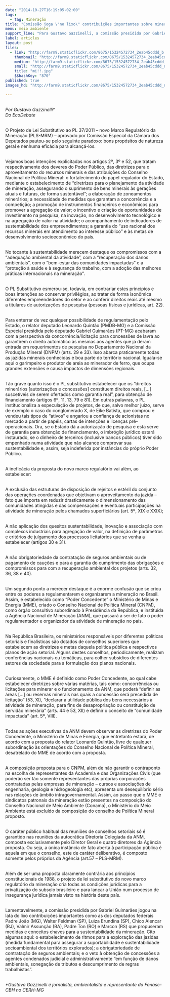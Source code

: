 ```yaml
---
date: "2014-10-27T16:19:05-02:00"
tags:
  - tag: Mineração
title: "Comissão joga \"no lixo\" contribuições importantes sobre mineração"
menu: meio ambiente
support_line: "Para Gustavo Gazzinelli, a comissão presidida por Gabriel Guimarães jogou na lata do lixo contribuições importantes que propuseram medidas e conceitos chaves para a sustentabilidade da mineração."
label: articles
layout: post
files:
  - link: "http://farm9.staticflickr.com/8675/15324572734_2eab45cddd_b.jpg"
    thumbnail: "http://farm9.staticflickr.com/8675/15324572734_2eab45cddd_t.jpg"
    medium: "http://farm9.staticflickr.com/8675/15324572734_2eab45cddd_z.jpg"
    small: "http://farm9.staticflickr.com/8675/15324572734_2eab45cddd_n.jpg"
    title: "mi!!.jpg"
    $$hashKey: "870"
published: true
images_hd: "http://farm9.staticflickr.com/8675/15324572734_2eab45cddd_n.jpg"

---
```

<div id="content-header">
<div id="content-title">
<p><br />
<em>Por Gustavo Gazzinelli*<br />
Do EcoDebate</em></p>
</div>
</div>

<div id="content-area">
<div id="default-content">
<div id="node-16660">
<div>
<div>
<p><br />
O Projeto de Lei Substitutivo ao PL 37/2011 &ndash; novo Marco Regulat&oacute;rio da Minera&ccedil;&atilde;o (PLS-MRM) &ndash; aprovado por Comiss&atilde;o Especial da C&acirc;mara dos Deputados pautou-se pelo seguinte paradoxo: bons prop&oacute;sitos de natureza geral e nenhuma efic&aacute;cia para alcan&ccedil;&aacute;-los.</p>

<p><br />
Vejamos boas inten&ccedil;&otilde;es explicitadas nos artigos 2&ordm;, 3&ordm; e 52, que tratam respectivamente dos deveres do Poder P&uacute;blico, das diretrizes para o aproveitamento do recursos minerais e das atribui&ccedil;&otilde;es do Conselho Nacional de Pol&iacute;tica Mineral: o fortalecimento do papel regulador do Estado, mediante o estabelecimento de &ldquo;diretrizes para o planejamento da atividade de minera&ccedil;&atilde;o, assegurando o suprimento de bens minerais &agrave;s gera&ccedil;&otilde;es atuais e futuras, de forma sustent&aacute;vel&rdquo;; a elabora&ccedil;&atilde;o de zoneamentos miner&aacute;rios; a necessidade de medidas que garantam a concorr&ecirc;ncia e a competi&ccedil;&atilde;o; a promo&ccedil;&atilde;o de instrumentos financeiros e econ&ocirc;micos para promover a agrega&ccedil;&atilde;o de valor; o incentivo e cria&ccedil;&atilde;o de oportunidades de investimento na pesquisa, na inova&ccedil;&atilde;o, no desenvolvimento tecnol&oacute;gico e na agrega&ccedil;&atilde;o de valor na atividade; o acompanhamento de indicadores de sustentabilidade dos empreendimentos; a garantia do &ldquo;uso racional dos recursos minerais em atendimento ao interesse p&uacute;blico&rdquo; e &agrave;s metas de desenvolvimento socioecon&ocirc;mico do pa&iacute;s.</p>

<p><br />
No tocante &agrave; sustentabilidade merecem destaque os compromissos com a &ldquo;adequa&ccedil;&atilde;o ambiental da atividade&rdquo;, com a &ldquo;recupera&ccedil;&atilde;o dos danos ambientais&rdquo;, com o &ldquo;bem-estar das comunidades impactadas&rdquo; e a &ldquo;prote&ccedil;&atilde;o &agrave; sa&uacute;de e &agrave; seguran&ccedil;a do trabalho, com a ado&ccedil;&atilde;o das melhores pr&aacute;ticas internacionais na minera&ccedil;&atilde;o&rdquo;.</p>

<p><br />
O PL Substitutivo esmerou-se, todavia, em contrariar estes princ&iacute;pios e boas inten&ccedil;&otilde;es ao conservar privil&eacute;gios, ao tratar de forma ison&ocirc;mica diferentes empreendedores do setor e ao conferir direitos reais at&eacute; mesmo a titulares de autoriza&ccedil;&otilde;es de pesquisa (pessoas f&iacute;sicas e jur&iacute;dicas, art. 22).</p>

<p><br />
Para enterrar de vez qualquer possibilidade de regulamenta&ccedil;&atilde;o pelo Estado, o relator deputado Leonardo Quint&atilde;o (PMDB-MG) e a Comiss&atilde;o Especial presidida pelo deputado Gabriel Guimar&atilde;es (PT-MG) acabaram com a perspectiva da concorr&ecirc;ncia/licita&ccedil;&atilde;o para concess&otilde;es de lavra ao garantirem o direito autom&aacute;tico &agrave;s mesmas aos agentes que j&aacute; deram entrada em requerimentos de pesquisa no Departamento Nacional da Produ&ccedil;&atilde;o Mineral (DNPM) (arts. 29 e 33). Isso abarca praticamente todas as jazidas minerais conhecidas e boa parte do territ&oacute;rio nacional. Iguala-se aqui o garimpeiro e produtor de areia ao minerador de ferro, que ocupa grandes extens&otilde;es e causa impactos de dimens&otilde;es regionais.</p>

<p><br />
T&atilde;o grave quanto isso &eacute; o PL substitutivo estabelecer que os &ldquo;direitos miner&aacute;rios [autoriza&ccedil;&otilde;es e concess&otilde;es] constituem direitos reais, [...] suscet&iacute;veis de serem ofertados como garantia real&rdquo;, para obten&ccedil;&atilde;o de financiamento (artigos 6&ordm;, 11, 13, 79 e 81). Em outras palavras, o PL institucionaliza a especula&ccedil;&atilde;o de projetos, de que, salvo melhor ju&iacute;zo, serve de exemplo o caso do conglomerado X, de Eike Batista, que comprou e vendeu tais tipos de &ldquo;ativos&rdquo; e angariou a confian&ccedil;a de acionistas no mercado a partir de pap&eacute;is, cartas de inten&ccedil;&otilde;es e licen&ccedil;as pr&eacute;-operacionais. Ora, se o Estado d&aacute; a autoriza&ccedil;&atilde;o de pesquisa e esta serve de garantia para obten&ccedil;&atilde;o de financiamento, o imbr&oacute;glio jur&iacute;dico estar&aacute; instaurado, se o dinheiro de terceiros (inclusive bancos p&uacute;blicos) tiver sido empenhado numa atividade que n&atilde;o alcance comprovar sua sustentabilidade e, assim, seja indeferida por inst&acirc;ncias do pr&oacute;prio Poder P&uacute;blico.</p>

<p><br />
A inefic&aacute;cia da proposta do novo marco regulat&oacute;rio vai al&eacute;m, ao estabelecer:</p>

<p><br />
A exclus&atilde;o das estruturas de disposi&ccedil;&atilde;o de rejeitos e est&eacute;ril do conjunto das opera&ccedil;&otilde;es coordenadas que objetivam o aproveitamento da jazida &ndash; fato que importa em reduzir drasticamente o dimensionamento das comunidades atingidas e das compensa&ccedil;&otilde;es e eventuais participa&ccedil;&otilde;es na atividade de minera&ccedil;&atilde;o pelos chamados superfici&aacute;rios (art. 5&ordm;, XIX e XXIX);</p>

<p><br />
A n&atilde;o aplica&ccedil;&atilde;o dos quesitos sustentabilidade, inova&ccedil;&atilde;o e associa&ccedil;&atilde;o com complexos industriais para agrega&ccedil;&atilde;o de valor, na defini&ccedil;&atilde;o de par&acirc;metros e crit&eacute;rios de julgamento dos processos licitat&oacute;rios que se venha a estabelecer (artigos 30 e 31).</p>

<p><br />
A n&atilde;o obrigatoriedade da contrata&ccedil;&atilde;o de seguros ambientais ou de pagamento de cau&ccedil;&otilde;es e para a garantia do cumprimento das obriga&ccedil;&otilde;es e compromissos para com a recupera&ccedil;&atilde;o ambiental dos projetos (arts. 32, 36, 38 e 40).</p>

<p><br />
Um segundo ponto a merecer destaque &eacute; a enorme confus&atilde;o que se criou entre os poderes a regulamentarem e organizarem a minera&ccedil;&atilde;o no Brasil. Assim, &eacute; estabelecido como &ldquo;Poder Concedente&rdquo; o Minist&eacute;rio de Minas e Energia (MME), criado o Conselho Nacional de Pol&iacute;tica Mineral (CNPM), como &oacute;rg&atilde;o consultivo subordinado &agrave; Presid&ecirc;ncia da Rep&uacute;blica, e institu&iacute;da a Ag&ecirc;ncia Nacional de Minera&ccedil;&atilde;o (ANM), que passar&aacute; a ser de fato o poder regulamentador e organizador da atividade de minera&ccedil;&atilde;o no pa&iacute;s.</p>

<p><br />
Na Rep&uacute;blica Brasileira, os minist&eacute;rios respons&aacute;veis por diferentes pol&iacute;ticas setoriais e final&iacute;sticas s&atilde;o dotados de conselhos superiores que estabelecem as diretrizes e metas daquela pol&iacute;tica p&uacute;blica e respectivos planos de a&ccedil;&atilde;o setorial. Alguns destes conselhos, periodicamente, realizam confer&ecirc;ncias nacionais ou tem&aacute;ticas, para colher subs&iacute;dios de diferentes setores da sociedade para a formula&ccedil;&atilde;o dos planos nacionais.</p>

<p><br />
Curiosamente, o MME &eacute; definido como Poder Concedente, ao qual cabe estabelecer diretrizes sobre v&aacute;rias mat&eacute;rias, tais como: concorr&ecirc;ncias ou licita&ccedil;&otilde;es para minerar e o funcionamento da ANM, que poder&aacute; &ldquo;definir as &aacute;reas [...] ou reservas minerais nas quais a concess&atilde;o ser&aacute; precedida de licita&ccedil;&atilde;o&rdquo; (53, XI), &ldquo;declarar a utilidade p&uacute;blica dos bens necess&aacute;rios &agrave; atividade de minera&ccedil;&atilde;o, para fins de desapropria&ccedil;&atilde;o ou constitui&ccedil;&atilde;o de servid&atilde;o miner&aacute;ria&rdquo; (arts. 44 e 53, XII) e definir o conceito de &ldquo;comunidade impactada&rdquo; (art. 5&ordm;, VIII).</p>

<p><br />
Todas as a&ccedil;&otilde;es executivas da ANM devem observar as diretrizes do Poder Concedente, o Minist&eacute;rio de Minas e Energia, que entretanto estar&aacute;, de acordo com a proposta do relator Leonardo Quint&atilde;o, livre de qualquer subordina&ccedil;&atilde;o &agrave;s orienta&ccedil;&otilde;es do Conselho Nacional de Pol&iacute;tica Mineral, desatrelado do MME de acordo com a proposta.</p>

<p><br />
A composi&ccedil;&atilde;o proposta para o CNPM, al&eacute;m de n&atilde;o garantir o contraponto na escolha de representantes da Academia e das Organiza&ccedil;&otilde;es Civis (que poder&atilde;o ser t&atilde;o somente representantes das pr&oacute;prias corpora&ccedil;&otilde;es contratadas pelas empresas de minera&ccedil;&atilde;o &ndash; cursos e associa&ccedil;&otilde;es de engenharia, geologia e hidrogeologia etc), apresenta um desequil&iacute;brio s&eacute;rio nas rela&ccedil;&otilde;es de &acirc;mbito intragovernamental. Assim, ao passo que o MME e sindicatos patronais da minera&ccedil;&atilde;o est&atilde;o presentes na composi&ccedil;&atilde;o do Conselho Nacional de Meio Ambiente (Conama), o Minist&eacute;rio do Meio Ambiente est&aacute; exclu&iacute;do da composi&ccedil;&atilde;o do conselho de Pol&iacute;tica Mineral proposto.</p>

<p><br />
O car&aacute;ter p&uacute;blico habitual das reuni&otilde;es de conselhos setoriais s&oacute; &eacute; garantido nas reuni&otilde;es da autocr&aacute;tica Diretoria Colegiada da ANM, composta exclusivamente pelo Diretor Geral e quatro diretores da Ag&ecirc;ncia proposta. Ou seja, a &uacute;nica inst&acirc;ncia de fato aberta &agrave; participa&ccedil;&atilde;o p&uacute;blica &eacute; aquela em que o conselho, este de car&aacute;ter deliberativo, &eacute; composto somente pelos pr&oacute;prios da Ag&ecirc;ncia (art.57 &ndash; PLS-MRM).</p>

<p><br />
Al&eacute;m de ser uma proposta claramente contr&aacute;ria aos princ&iacute;pios constitucionais de 1988, o projeto de lei substitutivo do novo marco regulat&oacute;rio da minera&ccedil;&atilde;o cria todas as condi&ccedil;&otilde;es jur&iacute;dicas para a privatiza&ccedil;&atilde;o do subsolo brasileiro e para lan&ccedil;ar a Uni&atilde;o num processo de inseguran&ccedil;a jur&iacute;dica jamais visto na hist&oacute;ria deste pa&iacute;s.</p>

<p><br />
Lamentavelmente, a comiss&atilde;o presidida por Gabriel Guimar&atilde;es jogou na lata do lixo contribui&ccedil;&otilde;es importantes como as dos deputados federais Padre Jo&atilde;o (MG), Walter Feldman (SP), Luiza Erundina (SP), Chico Alencar (RJ), Valmir Assun&ccedil;&atilde;o (BA), Padre Ton (RO) e Marcon (RS) que propuseram medidas e conceitos chaves para a sustentabilidade da minera&ccedil;&atilde;o. Cito algumas aqui: o estabelecimento de ritmos para a explora&ccedil;&atilde;o das jazidas (medida fundamental para assegurar a suportabilidade e sustentabilidade socioambiental dos territ&oacute;rios explorados); a obrigatoriedade de contrata&ccedil;&atilde;o de seguros ambientais; e o veto &agrave; obten&ccedil;&atilde;o de concess&otilde;es a agentes condenados judicial e administrativamente &ldquo;em fun&ccedil;&atilde;o de danos ambientais, sonega&ccedil;&atilde;o de tributos e descumprimento de regras trabalhistas&rdquo;.</p>

<p><br />
<em>*Gustavo Gazzinelli &eacute; jornalista, ambientalista e representante do Fonasc-CBH no CERH-MG</em></p>
</div>
</div>
</div>
</div>
</div>
